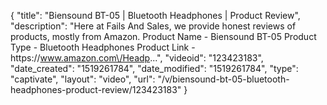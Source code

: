 {
    "title": "Biensound BT-05 | Bluetooth Headphones | Product Review",
    "description": "Here at Fails And Sales, we provide honest reviews of products, mostly from Amazon. Product Name - Biensound BT-05 Product Type - Bluetooth Headphones Product Link - https:\/\/www.amazon.com\/Headp...",
    "videoid": "123423183",
    "date_created": "1519261784",
    "date_modified": "1519261784",
    "type": "captivate",
    "layout": "video",
    "url": "\/v\/biensound-bt-05-bluetooth-headphones-product-review\/123423183"
}